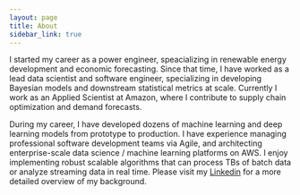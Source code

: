 ```yaml
---
layout: page
title: About
sidebar_link: true
---
```




I started my career as a power engineer, speacializing in renewable energy development and economic forecasting. Since that time, I have worked as a lead data scientist and software engineer, specializing in developing Bayesian models and downstream statistical metrics at scale. Currently I work as an Applied Scientist at Amazon, where I contribute to supply chain optimization and demand forecasts.

During my career, I have developed dozens of machine learning and deep learning models from prototype to production. I have experience managing professional software development teams via Agile, and architecting enterprise-scale data science / machine learning platforms on AWS. I enjoy implementing robust scalable algorithms that can process TBs of batch data or analyze streaming data in real time. Please visit my [Linkedin](https://www.linkedin.com/in/jacob-tutmaher-71286133/) for a more detailed overview of my background.     

 